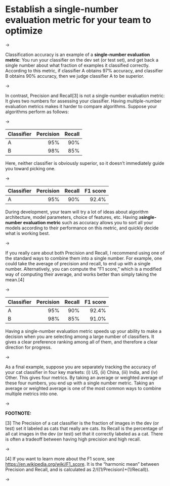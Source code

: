 # Establish a single-number evaluation metric for your team to optimize

->

Classification accuracy is an example of a ​**single-number evaluation metric**​: You run your classifier on the dev set (or test set), and get back a single number about what fraction of examples it classified correctly. According to this metric, if classifier A obtains 97% accuracy, and classifier B obtains 90% accuracy, then we judge classifier A to be superior.

-> 

In contrast, Precision and Recall[3] is not a single-number evaluation metric: It gives two numbers for assessing your classifier. Having multiple-number evaluation metrics makes it harder to compare algorithms. Suppose your algorithms perform as follows:

->

| Classifier  | Percision | Recall |
| ----- | -------: | -------: |
| A  | 95%  | 90% |
| B  | 98%  | 85% |

Here, neither classifier is obviously superior, so it doesn’t immediately guide you toward picking one.

->

| Classifier  | Percision | Recall | F1 score |
| ----- | -------: | -------: | -----: |
| A  | 95%  | 90% | 92.4% |

During development, your team will try a lot of ideas about algorithm architecture, model parameters, choice of features, etc. Having a **​single-number evaluation metric​**​ such as accuracy allows you to sort all your models according to their performance on this metric, and quickly decide what is working best.

-> 

If you really care about both Precision and Recall, I recommend using one of the standard ways to combine them into a single number. For example, one could take the average of precision and recall, to end up with a single number. Alternatively, you can compute the “F1 score,” which is a modified way of computing their average, and works better than simply taking the mean.[4]

->

| Classifier  | Percision | Recall | F1 score |
| ----- | -------: | -------: | -----: |
| A  | 95%  | 90% | 92.4% |
| B  | 98%  | 85% | 91.0% |

Having a single-number evaluation metric speeds up your ability to make a decision when you are selecting among a large number of classifiers. It gives a clear preference ranking among all of them, and therefore a clear direction for progress.

->

As a final example, suppose you are separately tracking the accuracy of your cat classifier in four key markets: (i) US, (ii) China, (iii) India, and (iv) Other. This gives four metrics. By taking an average or weighted average of these four numbers, you end up with a single number metric. Taking an average or weighted average is one of the most common ways to combine multiple metrics into one.

->

**FOOTNOTE:**

[3] The Precision of a cat classifier is the fraction of images in the dev (or test) set it labeled as cats that really are cats. Its Recall is the percentage of all cat images in the dev (or test) set that it correctly labeled as a cat. There is often a tradeoff between having high precision and high recall.

->

[4] If you want to learn more about the F1 score, see ​https://en.wikipedia.org/wiki/F1_score​. It is the “harmonic mean” between Precision and Recall, and is calculated as 2/((1/Precision)+(1/Recall)).

->